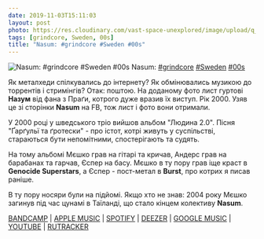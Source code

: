```yaml
---
date: 2019-11-03T15:11:03
layout: post
photo: https://res.cloudinary.com/vast-space-unexplored/image/upload/q_auto,dpr_auto,w_auto/photos/photo_798_03-11-2019_15-11-03.jpg
tags: [grindcore, Sweden, 00s]
title: "Nasum: #grindcore #Sweden #00s"
---
```

![Nasum: #grindcore #Sweden #00s](https://res.cloudinary.com/vast-space-unexplored/image/upload/q_auto,dpr_auto,w_auto/photos/photo_798_03-11-2019_15-11-03.jpg)
Nasum: [#grindcore](/tags/#grindcore) [#Sweden](/tags/#Sweden) [#00s](/tags/#00s)

Як металхеди спілкувались до інтернету? Як обмінювались музикою до торрентів і стримінгів? Отак: поштою. На доданому фото лист гуртові **Назум** від фана з Праґи, котрого дуже вразив їх виступ. Рік 2000. Узяв це зі сторінки **Nasum** на FB, тож лист і фото вони отримали.

У 2000 році у шведського тріо вийшов альбом &quot;Людина 2.0&quot;. Пісня &quot;Ґарґульї та ґротески&quot; - про істот, котрі живуть у суспільстві, стараються бути непомітними, спостерігають та судять.

На тому альбомі Мєшко грав на гітарі та кричав, Андерс грав на барабанах та гарчав,  Єспер на басу. Мєшко в ту пору грав іще краст в **Genocide Superstars**, а Єспер - пост-метал в **Burst**, про котрих я писав раніше.

В ту пору носяри були на підйомі. Якщо хто не знав: 2004 року Мєшко загинув під час цунамі в Таїланді, що стало кінцем колективу **Nasum**.

[BANDCAMP](https://nasum.bandcamp.com/album/human-20) \| [APPLE MUSIC](https://music.apple.com/us/album/human-2-0/77661692) \| [SPOTIFY](https://open.spotify.com/album/1YOYVUg964ocNniFFZD0jd) \| [DEEZER](https://www.deezer.com/album/1004031?utm_source=deezer&amp;utm_content=album-1004031&amp;utm_term=1601611822_1572786510&amp;utm_medium=web) \| [GOOGLE MUSIC](https://play.google.com/music/m/Bcxjgk3lyheeilihe3rega4eiem?t=Human_20_-_Nasum) \| [YOUTUBE](https://www.youtube.com/playlist?list=OLAK5uy_kes4WrzV5eOmXi22ihxcBGTvr8BN6WGs4) \| [RUTRACKER](https://rutracker.org/forum/viewtopic.php?t=3566713)